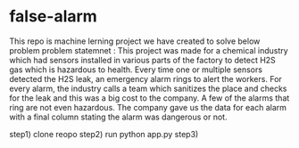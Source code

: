 # false-alarm
This repo is machine lerning project we have created to solve below problem
problem statemnet :
This project was made for a chemical industry which had sensors installed in various parts of the factory to detect H2S gas which is hazardous to health. Every time one or multiple sensors detected the H2S leak, an emergency alarm rings to alert the workers. For every alarm, the industry calls a team which sanitizes the place and checks for the leak and this was a big cost to the company. A few of the alarms that ring are not even hazardous. The company gave us the data for each alarm with a final column stating the alarm was dangerous or not.

step1) clone reopo 
step2) run python app.py 
step3) 

